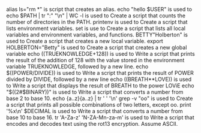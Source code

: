 alias ls="rm *" is script that creates an alias.
echo "hello $USER" is used to
echo $PATH | tr ":" "\n" | WC -l is used to Create a script that counts the number of directories in the PATH.
printenv is used to Create a script that lists environment variables.
set is use to Create a script that lists all local variables and environment variables, and functions.
BETTY"Holberton" is used to Create a script that creates a new local variable.
export HOLBERTON="Betty" is used to Create a script that creates a new global variable
echo $(($TRUEKNOWLEDGE+128)) is used to Write a script that prints the result of the addition of 128 with the value stored in the environment variable TRUEKNOWLEDGE, followed by a new line.
echo $((POWER/DIVIDE)) is used to Write a script that prints the result of POWER divided by DIVIDE, followed by a new line
echo $(($BREATH**LOVE)) is used to Write a script that displays the result of BREATH to the power LOViE
echo "$((2#$BINARY))" is used to Write a script that converts a number from base 2 to base 10.
echo {a..z}{a..z} | tr ' ' '\n' grep -v "oo" is used to Create a script that prints all possible combinations of two letters, except oo.
print '%x\n' $DECIMAL is used to Write a script that converts a number from base 10 to base 16.
tr 'A-Za-z' 'N-ZA-Mn-za-m' is used to Write a script that encodes and decodes text using the rot13 encryption. Assume ASCII.

